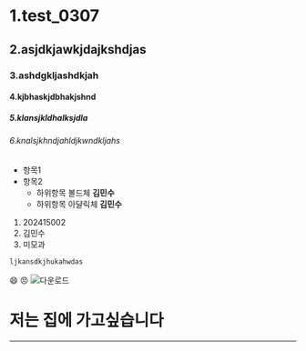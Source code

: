 # 1.test_0307
## 2.asjdkjawkjdajkshdjas
### 3.ashdgkljashdkjah
#### 4.kjbhaskjdbhakjshnd
##### 5.klansjkldhalksjdla
###### 6.knalsjkhndjahldjkwndkljahs
- 항목1
- 항목2
  - 하위항목 볼드체 **김민수**
  - 하위항목 아댤릭체 **김민수**
1. 202415002
2. 김민수
3. 미모과
```bash
ljkansdkjhukahwdas
```
😄
😠
![다운로드](https://github.com/minsoo3102/test_0307/assets/159438834/bd359b82-5420-4de4-a202-1b0e6b5fecc8)
# 저는 집에 가고싶습니다
---
